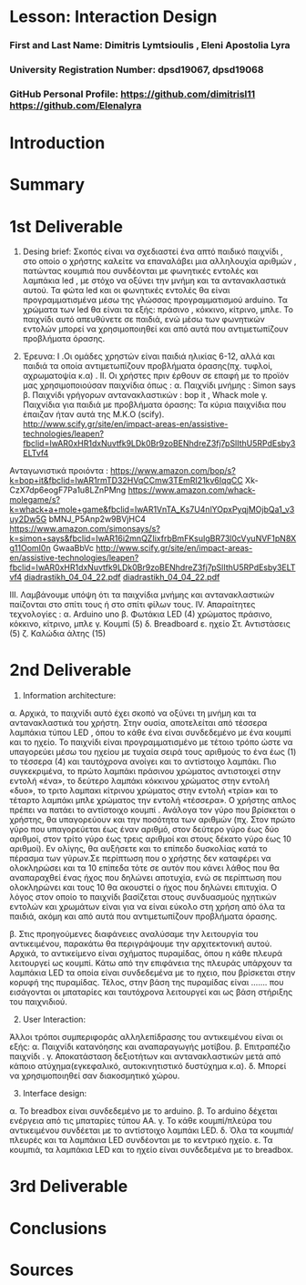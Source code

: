 # Lesson: Interaction Design

### First and Last Name: Dimitris Lymtsioulis , Eleni Apostolia Lyra
### University Registration Number: dpsd19067, dpsd19068
### GitHub Personal Profile: https://github.com/dimitrisl11  https://github.com/Elenalyra 

# Introduction

# Summary
 

# 1st Deliverable
  1. Desing brief:
Σκοπός είναι να σχεδιαστεί ένα απτό παιδικό παιχνίδι , στο οποίο ο χρήστης καλείτε να επαναλάβει
μια αλληλουχία αριθμών , πατώντας κουμπιά που συνδέονται με φωνητικές εντολές και λαμπάκια
led , με στόχο να οξύνει την μνήμη και τα αντανακλαστικά αυτού. Τα φώτα led και οι φωνητικές
εντολές θα είναι προγραμματισμένα μέσω της γλώσσας προγραμματισμού arduino. Τα χρώματα των
led θα είναι τα εξής: πράσινο , κόκκινο, κίτρινο, μπλε. Το παιχνίδι αυτό απευθύνετε σε παιδιά, ενώ
μέσω των φωνητικών εντολών μπορεί να χρησιμοποιηθεί και από αυτά που αντιμετωπίζουν
προβλήματα όρασης. 
  
  2. Έρευνα:
I .Οι ομάδες χρηστών είναι παιδιά ηλικίας 6-12, αλλά και παιδιά τα οποία αντιμετωπίζουν
προβλήματα όρασης(πχ. τυφλοί, αχρωματοψία κ.α) .
II. Οι χρήστες πριν έρθουν σε επαφή με το προϊόν μας χρησιμοποιούσαν παιχνίδια όπως :
α. Παιχνίδι μνήμης : Simon says
β. Παιχνίδι γρήγορων αντανακλαστικών : bop it , Whack mole
γ. Παιχνίδια για παιδιά με προβλήματα όρασης: Τα κύρια παιχνίδια που έπαιζαν ήταν αυτά της
Μ.Κ.Ο (scify). http://www.scify.gr/site/en/impact-areas-en/assistive-technologies/leapen?fbclid=IwAR0xHR1dxNuvtfk9LDk0Br9zoBENhdreZ3fj7pSlIthU5RPdEsby3ELTvf4

Ανταγωνιστικά προιόντα :
https://www.amazon.com/bop/s?k=bop+it&fbclid=IwAR1rmTD32HVqCCmw3TEmRI21kv6IqqCC
Xk-CzX7dp6eogF7Pa1u8LZnPMng
https://www.amazon.com/whack-molegame/s?k=whack+a+mole+game&fbclid=IwAR1VnTA_Ks7U4nlYOpxPyqjMOjbQa1_v3uy2Dw5G
bMNJ_P5Anp2w9BVjHC4
https://www.amazon.com/simonsays/s?k=simon+says&fbclid=IwAR16i2mnQZIixfrbBmFKsuIgBR73l0cVyuNVF1pN8Xg11OomI0n
GwaaBbVc
http://www.scify.gr/site/en/impact-areas-en/assistive-technologies/leapen?fbclid=IwAR0xHR1dxNuvtfk9LDk0Br9zoBENhdreZ3fj7pSlIthU5RPdEsby3ELTvf4
[diadrastikh_04_04_22.pdf](https://github.com/dimitrisl11/Interaction-Design-Project-Assignment/files/8402947/diadrastikh_04_04_22.pdf)
[diadrastikh_04_04_22.pdf](https://github.com/dimitrisl11/Interaction-Design-Project-Assignment/files/8402949/diadrastikh_04_04_22.pdf)

III. Λαμβάνουμε υπόψη ότι τα παιχνίδια μνήμης και αντανακλαστικών παίζονται στο σπίτι τους ή στο
σπίτι φίλων τους.
ΙV. Απαραίτητες τεχνολογίες :
α. Arduino uno
β. Φωτάκια LED (4) χρώματος πράσινο, κόκκινο, κίτρινο, μπλε
γ. Κουμπί (5)
δ. Breadboard
ε. ηχείο
Στ. Αντιστάσεις (5)
ζ. Καλώδια άλτης (15) 

# 2nd Deliverable

1. Information architecture:

α. Αρχικά, το παιχνίδι αυτό έχει σκοπό να οξύνει τη μνήμη και τα αντανακλαστικά του χρήστη. Στην ουσία, αποτελείται από τέσσερα λαμπάκια τύπου LED , όπου το κάθε ένα είναι συνδεδεμένο με ένα κουμπί και το ηχείο. Το παιχνίδι είναι προγραμματισμένο με τέτοιο τρόπο ώστε να υπαγορεύει μέσω του ηχείου με τυχαία σειρά τους αριθμούς το ένα έως (1) το τέσσερα (4) και ταυτόχρονα ανοίγει και το αντίστοιχο λαμπάκι. Πιο συγκεκριμένα, το πρώτο λαμπάκι πράσινου χρώματος αντιστοιχεί στην  εντολή «ένα», το δεύτερο λαμπάκι κόκκινου χρώματος στην εντολή «δυο», το τριτο λαμπακι κίτρινου χρώματος στην εντολή «τρία» και το τέταρτο λαμπάκι μπλε χρώματος την εντολή «τέσσερα». Ο χρήστης απλος πρέπει να πατάει το αντίστοιχο κουμπί . Ανάλογα τον γύρο που βρίσκεται ο χρήστης, θα υπαγορεύουν και την ποσότητα των αριθμών (πχ. Στον πρώτο γύρο που υπαγορεύεται έως έναν αριθμό, στον δεύτερο γύρο έως δύο αριθμοί, στον τρίτο γύρο έως τρεις αριθμοί και στους δέκατο γύρο έως 10 αριθμοί). Εν ολίγης, θα αυξήσετε και το επίπεδο δυσκολίας κατά το πέρασμα των γύρων.Σε περίπτωση που ο χρήστης δεν καταφέρει να ολοκληρώσει και τα 10 επίπεδα τότε σε αυτόν που κάνει λάθος που θα αναπαραχθεί ένας ήχος που δηλώνει αποτυχία, ενώ σε περίπτωση που ολοκληρώνει και τους 10 θα  ακουστεί ο ήχος που δηλώνει επιτυχία. Ο λόγος στον οποίο το παιχνίδι βασίζεται στους συνδυασμούς ηχητικών εντολών και χρωμάτων είναι για να είναι εύκολο στη χρήση από όλα τα παιδιά, ακόμη και από αυτά που αντιμετωπίζουν προβλήματα όρασης. 

β. Στις προηγούμενες διαφάνειες αναλύσαμε την λειτουργία του αντικειμένου, παρακάτω θα περιγράψουμε την αρχιτεκτονική αυτού. Αρχικά, το αντικείμενο είναι σχήματος πυραμίδας, όπου η κάθε πλευρά  λειτουργεί ως κουμπί. Κάτω από την επιφάνεια της πλευράς υπάρχουν τα λαμπάκια LED τα οποία είναι συνδεδεμένα με το ηχειο, που βρίσκεται στην κορυφή της πυραμίδας. Τέλος, στην βάση της πυραμίδας είναι ……. που εισάγονται οι μπαταρίες και ταυτόχρονα λειτουργεί και ως βάση στήριξης του παιχνιδιού.

2. User Interaction:

Άλλοι τρόποι συμπεριφοράς αλληλεπίδρασης του αντικειμένου είναι οι εξής:
α. Παιχνίδι κατανόησης και αναπαραγωγής μοτίβου.
β. Επιτραπέζιο παιχνίδι .
γ. Αποκατάσταση δεξιοτήτων και αντανακλαστικών μετά από κάποιο ατύχημα(εγκεφαλικό, αυτοκινητιστικό δυστύχημα κ.α). 
δ. Μπορεί να  χρησιμοποιηθεί σαν διακοσμητικό χώρου. 

3. Interface design:

α. Το breadbox είναι συνδεδεμένο με το arduino.
β. Το arduino δέχεται ενέργεια από τις μπαταρίες τύπου ΑΑ.
γ. Το κάθε κουμπί/πλεύρα του αντικειμένου συνδέεται με το αντίστοιχο λαμπάκι LED.
δ. Όλα τα κουμπιά/πλευρές και τα λαμπάκια LED συνδέονται με το κεντρικό ηχείο. 
ε. Τα κουμπιά, τα λαμπάκια LED και το ηχείο είναι συνδεδεμένα με το  breadbox.


# 3rd Deliverable 


# Conclusions


# Sources
